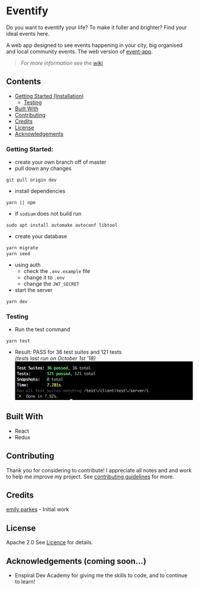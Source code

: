# Eventify
Do you want to eventify your life? To make it fuller and brighter? Find your ideal events here.  

A web app designed to see events happening in your city, big organised and local community events.
The web version of [event-app](https://github.com/emilyparkes/event-app).

>_For more information see the [wiki](https://github.com/emilyparkes/event-web/wiki)_


## Contents
- [Getting Started (Installation)](#getting-started)
  - [Testing](#testing)
- [Built With](#built-with)
- [Contributing](#contributing)
- [Credits](#credits)
- [License](#license)
- [Acknowledgements](#acknowledgements)


### Getting Started:
- create your own branch off of master
- pull down any changes
```shell
git pull origin dev
```
- install dependencies
```shell
yarn || npm
```
  - if `sodium` does not build run 
  ```shell
  sudo apt install automake autoconf libtool
  ```
- create your database
```shell
yarn migrate
yarn seed
```
- using auth
  - check the `.env.example` file
  - change it to `.env`
  - change the `JWT_SECRET`
- start the server
```shell
yarn dev
```

### Testing  
- Run the test command
```shell
yarn test
```
- Result: PASS for 36 test suites and 121 tests  
_(tests last run on October 1st '18)_  
![](server/public/images-github/tests.png)

## Built With 
- React
- Redux

## Contributing
Thank you for considering to contribute! I appreciate all notes and and work to help me improve my project.
See [contributing guidelines]() for more.

## Credits
[emily parkes](https://github.com/emilyparkes) - Initial work

## License 
Apache 2.0
See [Licence]() for details.

## Acknowledgements (coming soon...)  
 - Enspiral Dev Academy for giving me the skills to code, and to continue to learn!




